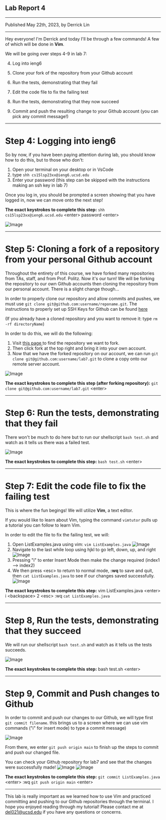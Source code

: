 ## **Lab Report 4**
---
Published May 22th, 2023, by Derrick Lin

---
Hey everyone! I'm Derrick and today I'll be through a few commands! A few of which will be done in **Vim**. 

We will be going over steps 4-9 in lab 7:

4. Log into ieng6

5. Clone your fork of the repository from your Github account

6. Run the tests, demonstrating that they fail

7. Edit the code file to fix the failing test

8. Run the tests, demonstrating that they now succeed

9. Commit and push the resulting change to your Github account (you can pick any commit message!)

---
# **Step 4: Logging into ieng6**
So by now, if you have been paying attention during lab, you should know how to do this, but to those who don't:

1. Open your terminal on your desktop or in VsCode
2. type `shh cs15lsp23xx@ieng6.ucsd.edu`
3. Enter your password (this step can be skipped with the instructions making an ssh key in lab 7)

Once you log in, you should be prompted a screen showing that you have logged in, now we can move onto the next step!


**The exact keystrokes to complete this step:**
`shh cs15lsp23xx@ieng6.ucsd.edu` &lt;enter&gt; password &lt;enter&gt;
  
![Image](remoteLoginScreenagain.png)


---
# **Step 5: Cloning a fork of a repository from your personal Github account**
Throughout the entirety of this course, we have forked many repositories from TAs, staff, and from Prof. Politz. Now it's our turn! We will be forking the repository to our own Github accounts then cloning the repository from our personal account. There is a slight change though... 

In order to properly clone our repository and allow commits and pushes, we must use 
`git clone git@github.com:username/reponame.git`. The instructions to properly set up SSH Keys for Github can be found <a href="https://ucsd-cse15l-s23.github.io/week/week7"> here </a>

(If you already have a cloned repository and you want to remove it: type `rm -rf directoryName`)

In order to do this, we will do the following:
1. Visit <a href="https://github.com/ucsd-cse15l-s23/lab7"> this page </a> to find the repository we want to fork.
2. Then click fork at the top right and bring it into your own account.
3. Now that we have the forked repository on our account, we can run `git clone git@github.com:username/lab7.git` to clone a copy onto our remote server account.

![Image](cloneLab7.png)

**The exact keystrokes to complete this step (after forking repository):**
`git clone git@github.com:username/lab7.git` &lt;enter&gt; 

---
# **Step 6: Run the tests, demonstrating that they fail**
There won't be much to do here but to run our shellscript `bash test.sh` and watch as it tells us there was a failed test.

![Image](failedTests.png)

**The exact keystrokes to complete this step:**
`bash test.sh` &lt;enter&gt;

---
# **Step 7: Edit the code file to fix the failing test**
This is where the fun begings! We will utilize **Vim**, a text editor.

If you would like to learn about Vim, typing the command `vimtutor` pulls up a tutorial you can follow to learn Vim.

In order to edit the file to fix the failing test, we will:
1. Open ListExamples.java using vim: `vim ListExamples.java`
  ![Image](usingVim.png)
2. Navigate to the last while loop using hjkl to go left, down, up, and right
  ![Image](navigatingInsideVimFile.png)
3. Pressing "i" to enter Insert Mode then make the change required (index1 --> index2)
4. We then press &lt;esc&gt; to return to normal mode, **:wq** to save and quit, then `cat ListExamples.java` to see if our changes saved successfully.
![Image](catFile.png)

**The exact keystrokes to complete this step:**
vim ListExamples.java &lt;enter&gt; i &lt;backspace&gt; 2 &lt;esc&gt; :wq `cat ListExamples.java`

---
# **Step 8, Run the tests, demonstrating that they succeed**
We will run our shellscript `bash test.sh` and watch as it tells us the tests succeeds.

![Image](suceededTests.png)

**The exact keystrokes to complete this step:**
bash test.sh &lt;enter&gt;
  
---
# **Step 9, Commit and Push changes to Github**
In order to commit and push our changes to our Github, we will type first `git commit filename`. this brings us to a screen where we can use vim commands ("i" for insert mode) to type a commit message)

![Image](gitCommitListExamples.png)
  
From there, we enter `git push origin main` to finish up the steps to commit and push our changed file.

You can check your Github repository for lab7 and see that the changes were successfully made!
![Image](successfullyMade.png)
![Image](confirmCodeRight.png)

**The exact keystrokes to complete this step:**
`git commit ListExamples.java` &lt;enter&gt; :wq `git push origin main` &lt;enter&gt;
  
---
  
This lab is really important as we learned how to use Vim and practiced committing and pushing to our Github repositories through the terminal. I hope you enjoyed reading through my tutorial! Please contact me at del021@ucsd.edu if you have any questions or concerns.
  
